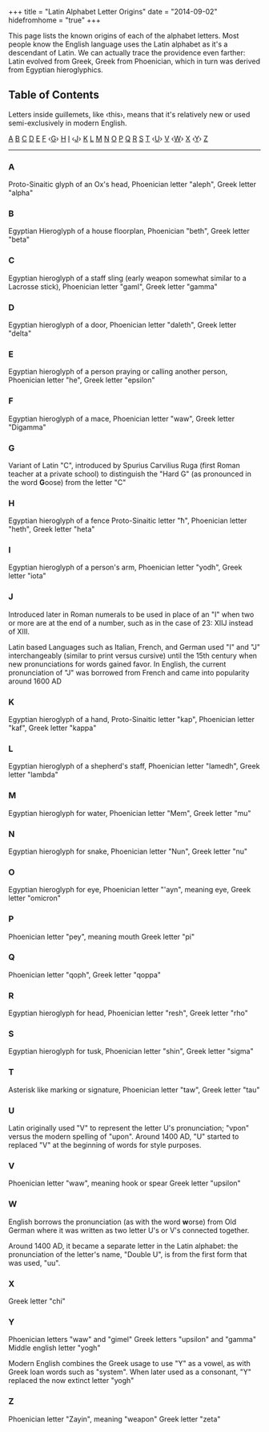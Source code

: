 +++
title = "Latin Alphabet Letter Origins"
date = "2014-09-02"
hidefromhome = "true"
+++

This page lists the known origins of each of the alphabet letters. Most people know the English language uses the Latin alphabet as it's a descendant of Latin. We can actually trace the providence even farther: Latin evolved from Greek, Greek from Phoenician, which in turn was derived from Egyptian hieroglyphics.

## Table of Contents
Letters inside guillemets, like &lsaquo;this&rsaquo;, means that it's relatively new or used semi-exclusively in modern English. 

[A](#a)
[B](#b)
[C](#c)
[D](#d)
[E](#e)
[F](#f)
&lsaquo;[G](#g)&rsaquo;
[H](#h)
[I](#i)
&lsaquo;[J](#j)&rsaquo;
[K](#k)
[L](#l)
[M](#m)
[N](#n)
[O](#o)
[P](#p)
[Q](#q)
[R](#r)
[S](#s)
[T](#t)
&lsaquo;[U](#u)&rsaquo;
[V](#v)
&lsaquo;[W](#w)&rsaquo;
[X](#x)
&lsaquo;[Y](#y)&rsaquo;
[Z](#z)

---

### A
<a name="a"></a>
Proto-Sinaitic glyph of an Ox's head, 
Phoenician letter "aleph", 
Greek letter "alpha"

### B
<a name="b"></a>
Egyptian Hieroglyph of a house floorplan, 
Phoenician "beth", 
Greek letter "beta"

### C
<a name="c"></a>
Egyptian hieroglyph of a staff sling (early weapon somewhat similar to a
Lacrosse stick), 
Phoenician letter "gaml", 
Greek letter "gamma"

### D
<a name="d"></a>
Egyptian hieroglyph of a door, 
Phoenician letter "daleth", 
Greek letter "delta"

### E
<a name="e"></a>
Egyptian hieroglyph of a person praying or calling another person, 
Phoenician letter "he", 
Greek letter "epsilon"

### F
<a name="f"></a>
Egyptian hieroglyph of a mace, 
Phoenician letter "waw", 
Greek letter "Digamma"

### G
<a name="g"></a>
Variant of Latin "C", introduced by Spurius Carvilius Ruga (first Roman teacher 
at a private school) to distinguish the "Hard G" (as pronounced in the word 
**G**oose) from the letter "C"

### H
<a name="h"></a>
Egyptian hieroglyph of a fence
Proto-Sinaitic letter "&#295;",
Phoenician letter "heth",
Greek letter "heta"

### I
<a name="i"></a>
Egyptian hieroglyph of a person's arm,
Phoenician letter "yodh",
Greek letter "iota"

### J
<a name="j"></a>
Introduced later in Roman numerals to be used in place of an "I" when two or 
more are at the end of a number, such as in the case of 23: XIIJ instead of 
XIII.

Latin based Languages such as Italian, French, and German used "I" and "J" 
interchangeably (similar to print versus cursive) until the 15th century when 
new pronunciations for words gained favor.
In English, the current pronunciation of "J" was borrowed from French and came 
into popularity around 1600 AD

### K
<a name="k"></a>
Egyptian hieroglyph of a hand,
Proto-Sinaitic letter "kap",
Phoenician letter "kaf",
Greek letter "kappa"

### L
<a name="l"></a>
Egyptian hieroglyph of a shepherd's staff,
Phoenician letter "lamedh",
Greek letter "lambda"

### M
<a name="m"></a>
Egyptian hieroglyph for water,
Phoenician letter "Mem",
Greek letter "mu"

### N
<a name="n"></a>
Egyptian hieroglyph for snake,
Phoenician letter "Nun",
Greek letter "nu"

### O
<a name="o"></a>
Egyptian hieroglyph for eye,
Phoenician letter "'ayn", meaning eye,
Greek letter "omicron"

### P
<a name="p"></a>
Phoenician letter "pey", meaning mouth
Greek letter "pi"

### Q
<a name="q"></a>
Phoenician letter "qoph",
Greek letter "qoppa"

### R
<a name="r"></a>
Egyptian hieroglyph for head,
Phoenician letter "resh",
Greek letter "rho"

### S
<a name="s"></a>
Egyptian hieroglyph for tusk,
Phoenician letter "shin",
Greek letter "sigma"

### T
<a name="t"></a>
Asterisk like marking or signature,
Phoenician letter "taw",
Greek letter "tau"

### U
<a name="u"></a>
Latin originally used "V" to represent the letter U's pronunciation; "vpon" 
versus the modern spelling of "upon". Around 1400 AD, "U" started to replaced 
"V" at the beginning of words for style purposes.

### V
<a name="v"></a>
Phoenician letter "waw", meaning hook or spear
Greek letter "upsilon"

### W
<a name="w"></a>
English borrows the pronunciation (as with the word **w**orse) from Old German 
where it was written as two letter U's or V's connected together.

Around 1400 AD, it became a separate letter in the Latin alphabet: the 
pronunciation of the letter's name, "Double U", is from the first form that was 
used, "uu". 

### X
<a name="x"></a>
Greek letter "chi"

### Y
<a name="y"></a>

Phoenician letters "waw" and "gimel"
Greek letters "upsilon" and "gamma"
Middle english letter "yogh"

Modern English combines the Greek usage to use "Y" as a vowel, as with Greek 
loan words such as "system". When later used as a consonant, "Y" replaced the 
now extinct letter "yogh"

### Z
<a name="z"></a>
Phoenician letter "Zayin", meaning "weapon"
Greek letter "zeta"

